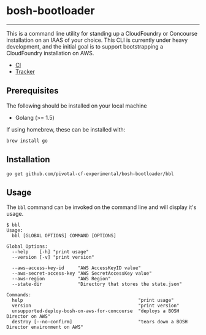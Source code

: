 # bosh-bootloader
---

This is a command line utility for standing up a CloudFoundry or Concourse installation 
on an IAAS of your choice. This CLI is currently under heavy development, and the
initial goal is to support bootstrapping a CloudFoundry installation on AWS.

* [CI](https://mega.ci.cf-app.com/pipelines/bosh-bootloader)
* [Tracker](https://www.pivotaltracker.com/n/projects/1488988)

## Prerequisites

The following should be installed on your local machine
- Golang (>= 1.5)

If using homebrew, these can be installed with:

```
brew install go
```

## Installation

```
go get github.com/pivotal-cf-experimental/bosh-bootloader/bbl
```

## Usage
The `bbl` command can be invoked on the command line and will display it's usage.

```
$ bbl
Usage:
  bbl [GLOBAL OPTIONS] COMMAND [OPTIONS]

Global Options:
  --help    [-h] "print usage"
  --version [-v] "print version"

  --aws-access-key-id     "AWS AccessKeyID value"
  --aws-secret-access-key "AWS SecretAccessKey value"
  --aws-region            "AWS Region"
  --state-dir             "Directory that stores the state.json"

Commands:
  help                                          "print usage"
  version                                       "print version"
  unsupported-deploy-bosh-on-aws-for-concourse  "deploys a BOSH Director on AWS"
  destroy [--no-confirm]                        "tears down a BOSH Director environment on AWS"
```
